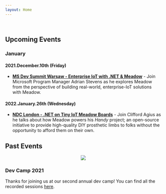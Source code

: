 ```yaml
---
layout: Home
---
```


<br/>

## Upcoming Events

### January

#### 2021.December.10th (Friday)

 * **[MS Dev Summit Warsaw - Enterprise IoT with .NET & Meadow](https://msdevsummit.com/)** - Join Microsoft Program Manager Adrian Stevens as he explores Meadow from the perspective of building real-world, enterprise-IoT solutions with Meadow.


#### 2022.January.26th (Wednesday) 

 * **[NDC London - .NET on Tiny IoT Meadow Boards](https://ndclondon.com/agenda/net-on-tiny-iot-meadow-boards-03vn/0by4vc453ac)** - Join Clifford Agius as he talks about how Meadow powers his _Handy_ project; an open-source initiative to provide high-quality DIY prosthetic limbs to folks without the opportunity to afford them on their own.
 

## Past Events

<div align="center">
<a href="/DevCamp2021"><image src="/DevCamp2020/Support_Files/Wilderness_Labs_Dev_Camp.svg"/></a>
</div>

### Dev Camp 2021

Thanks for joining us at our second annual dev camp! You can find all the recorded sessions [here](/DevCamp2021).
